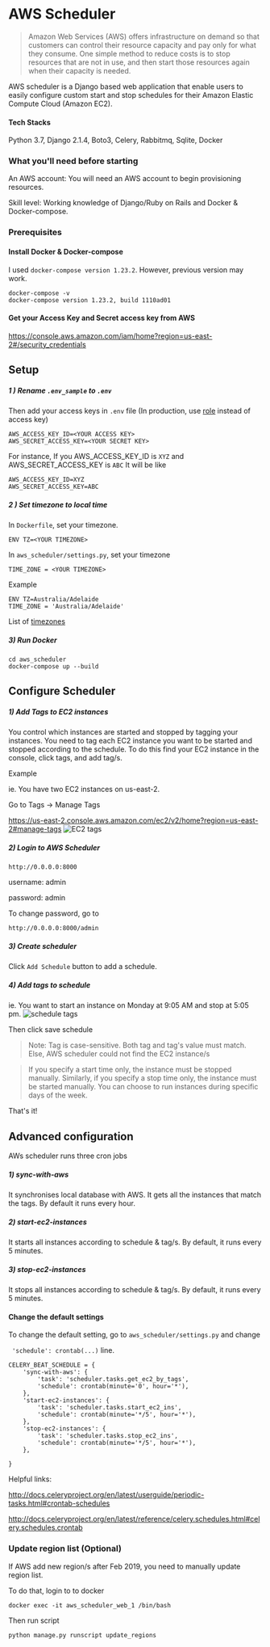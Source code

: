 # AWS Scheduler

> Amazon Web Services (AWS) offers infrastructure on demand so that customers can control their resource capacity and pay only for what they consume. 
One simple method to reduce costs is to stop resources that are not in use, and then start those resources again when their capacity is needed.

AWS scheduler is a Django based web application that enable users to easily configure custom start and stop schedules for their Amazon Elastic Compute Cloud (Amazon EC2).



#### Tech Stacks
Python 3.7, Django 2.1.4, Boto3, Celery, Rabbitmq, Sqlite, Docker

###  What you'll need before starting

An AWS account: You will need an AWS account to begin provisioning resources.

Skill level: Working knowledge of Django/Ruby on Rails and Docker & Docker-compose.


### Prerequisites

#### Install Docker & Docker-compose
I used `docker-compose version 1.23.2`. However, previous version may work. 
```
docker-compose -v
docker-compose version 1.23.2, build 1110ad01

```
#### Get your Access Key and Secret access key from AWS
https://console.aws.amazon.com/iam/home?region=us-east-2#/security_credentials

## Setup

#####  1 ) Rename `.env_sample` to `.env`

Then add your access keys in `.env` file
(In production, use [role](https://docs.aws.amazon.com/IAM/latest/UserGuide/id_roles.html) instead of access key)

```
AWS_ACCESS_KEY_ID=<YOUR ACCESS KEY>
AWS_SECRET_ACCESS_KEY=<YOUR SECRET KEY>

```
For instance, If you AWS_ACCESS_KEY_ID is `XYZ` and AWS_SECRET_ACCESS_KEY is `ABC`
It will be like
```
AWS_ACCESS_KEY_ID=XYZ
AWS_SECRET_ACCESS_KEY=ABC
```


##### 2 ) Set timezone to local time

In `Dockerfile`, set your timezone.
```
ENV TZ=<YOUR TIMEZONE>
```

In `aws_scheduler/settings.py`, set your timezone

```
TIME_ZONE = <YOUR TIMEZONE>
```

Example

```
ENV TZ=Australia/Adelaide
TIME_ZONE = 'Australia/Adelaide'
```
List of [timezones](Timezone_list.txt)

##### 3) Run Docker
 
```
cd aws_scheduler
docker-compose up --build 
```




## Configure Scheduler

##### 1) Add Tags to EC2 instances
You control which instances are started and stopped by tagging your instances.
You need to tag each EC2 instance you want to be started and stopped according to the schedule. 
To do this find your EC2 instance in the console, click tags, and add tag/s.

Example

ie. You have two EC2 instances on us-east-2. 

Go to Tags -> Manage Tags

https://us-east-2.console.aws.amazon.com/ec2/v2/home?region=us-east-2#manage-tags
![EC2 tags](tags.png)


##### 2) Login to AWS Scheduler

```
http://0.0.0.0:8000
```

username: admin

password: admin

To change password, go to

```
http://0.0.0.0:8000/admin

```

##### 3) Create scheduler 

Click `Add Schedule` button to add a schedule.

##### 4) Add tags to schedule
ie. You want to start an instance on Monday at 9:05 AM and stop at 5:05 pm.
![schedule tags](schedule_tags.png)

Then click save schedule
> Note: Tag is case-sensitive. Both tag and tag's value must match.
> Else, AWS scheduler could not find the EC2 instance/s 

> If you specify a start time only, the instance must be stopped manually. Similarly, if you specify a stop time only, the instance must be started manually. 
> You can choose to run instances during specific days of the week.

That's it!

## Advanced configuration

AWs scheduler runs three cron jobs

##### 1) sync-with-aws
It synchronises local database with AWS. It gets all the instances that match the
tags. By default it runs every hour.


##### 2) start-ec2-instances
It starts all instances according to schedule & tag/s. By default, it runs every 5 minutes.


##### 3) stop-ec2-instances
It stops all instances according to schedule & tag/s. By default, it runs every 5 minutes.

#### Change the default settings

To change the default setting, go to `aws_scheduler/settings.py` and change 

` 'schedule': crontab(...)` line.


```
CELERY_BEAT_SCHEDULE = {
    'sync-with-aws': {
        'task': 'scheduler.tasks.get_ec2_by_tags',
        'schedule': crontab(minute='0', hour='*'),
    },
    'start-ec2-instances': {
        'task': 'scheduler.tasks.start_ec2_ins',
        'schedule': crontab(minute='*/5', hour='*'),
    },
    'stop-ec2-instances': {
        'task': 'scheduler.tasks.stop_ec2_ins',
        'schedule': crontab(minute='*/5', hour='*'),
    },

}

``` 

Helpful links:

http://docs.celeryproject.org/en/latest/userguide/periodic-tasks.html#crontab-schedules

http://docs.celeryproject.org/en/latest/reference/celery.schedules.html#celery.schedules.crontab

### Update region list (Optional)

If AWS add new region/s after Feb 2019, you need to manually update region list.

To do that, login to to docker

```
docker exec -it aws_scheduler_web_1 /bin/bash
```
Then run script 
```
python manage.py runscript update_regions
``` 
